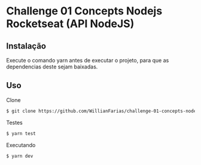 # Challenge 01 Concepts Nodejs Rocketseat (API NodeJS)

## Instalação

Execute o comando yarn antes de executar o projeto, para que as dependencias deste sejam baixadas.

## Uso

Clone
```bash
$ git clone https://github.com/WillianFarias/challenge-01-concepts-nodejs-rocketseat.git
```

Testes
```bash
$ yarn test
```
Executando
```bash
$ yarn dev
```


